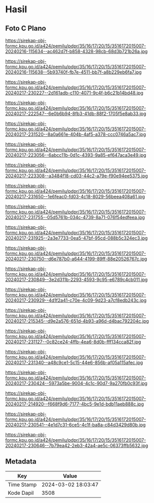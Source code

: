 # Hasil

## Foto C Plano

https://sirekap-obj-formc.kpu.go.id/a424/pemilu/pdpr/35/16/17/20/15/3516172015007-20240216-115634--ac462d7f-b858-4328-98cb-68d3b721b26a.jpg

https://sirekap-obj-formc.kpu.go.id/a424/pemilu/pdpr/35/16/17/20/15/3516172015007-20240216-115638--5b93740f-fb7e-4511-bb7f-a8b229eb6fa7.jpg

https://sirekap-obj-formc.kpu.go.id/a424/pemilu/pdpr/35/16/17/20/15/3516172015007-20240217-230227--2d161adb-c110-4071-9c4f-b6c21b14bd48.jpg

https://sirekap-obj-formc.kpu.go.id/a424/pemilu/pdpr/35/16/17/20/15/3516172015007-20240217-222547--6e0b6b94-8fb3-41db-88f2-1705f5e8ab33.jpg

https://sirekap-obj-formc.kpu.go.id/a424/pemilu/pdpr/35/16/17/20/15/3516172015007-20240217-231520--8a0a661e-404b-4af5-a378-ccc0746a5ac7.jpg

https://sirekap-obj-formc.kpu.go.id/a424/pemilu/pdpr/35/16/17/20/15/3516172015007-20240217-223056--6abcc11b-0d1c-4393-9a85-ef647aca3e49.jpg

https://sirekap-obj-formc.kpu.go.id/a424/pemilu/pdpr/35/16/17/20/15/3516172015007-20240217-223308--a3484f18-cd03-44c2-a79e-f90e94ee5375.jpg

https://sirekap-obj-formc.kpu.go.id/a424/pemilu/pdpr/35/16/17/20/15/3516172015007-20240217-231650--1e6feac0-fd03-4c18-8029-56beea408a61.jpg

https://sirekap-obj-formc.kpu.go.id/a424/pemilu/pdpr/35/16/17/20/15/3516172015007-20240217-231755--05d5761b-034c-4739-8a71-076f54edfeea.jpg

https://sirekap-obj-formc.kpu.go.id/a424/pemilu/pdpr/35/16/17/20/15/3516172015007-20240217-231925--2a3e7733-0ea5-47bf-95cd-088b5c324ec3.jpg

https://sirekap-obj-formc.kpu.go.id/a424/pemilu/pdpr/35/16/17/20/15/3516172015007-20240217-230750--d6e787b0-a644-4199-89ff-88e20526767c.jpg

https://sirekap-obj-formc.kpu.go.id/a424/pemilu/pdpr/35/16/17/20/15/3516172015007-20240217-230849--3e2d311b-2293-4593-9c95-e6789c4cb011.jpg

https://sirekap-obj-formc.kpu.go.id/a424/pemilu/pdpr/35/16/17/20/15/3516172015007-20240217-230929--4d1f2a41-c70e-4c09-9d23-a7cf8edb243c.jpg

https://sirekap-obj-formc.kpu.go.id/a424/pemilu/pdpr/35/16/17/20/15/3516172015007-20240217-215345--d9e2a576-651d-4b93-a96d-d4bac792204c.jpg

https://sirekap-obj-formc.kpu.go.id/a424/pemilu/pdpr/35/16/17/20/15/3516172015007-20240217-231127--0c82ce24-4ffb-4ea6-8d0b-fff134cca82f.jpg

https://sirekap-obj-formc.kpu.go.id/a424/pemilu/pdpr/35/16/17/20/15/3516172015007-20240217-231340--a48c9ce1-5c15-44e6-856b-af05a115afec.jpg

https://sirekap-obj-formc.kpu.go.id/a424/pemilu/pdpr/35/16/17/20/15/3516172015007-20240217-230424--5973a5be-9004-4c1c-90d7-9a270fb0c93f.jpg

https://sirekap-obj-formc.kpu.go.id/a424/pemilu/pdpr/35/16/17/20/15/3516172015007-20240217-214920--f668f9d6-7177-4bc5-9e1d-bdb11aeb888c.jpg

https://sirekap-obj-formc.kpu.go.id/a424/pemilu/pdpr/35/16/17/20/15/3516172015007-20240217-230541--4e1d7c31-6ce5-4c1f-ba8a-c84d3429d80b.jpg

https://sirekap-obj-formc.kpu.go.id/a424/pemilu/pdpr/35/16/17/20/15/3516172015007-20240217-230646--7b79ea42-2eb3-42a4-ae5c-06373ffb5632.jpg


## Metadata

| Key        | Value               |
| ---------- | ------------------- |
| Time Stamp | 2024-03-02 18:03:47 |
| Kode Dapil | 3508                |



